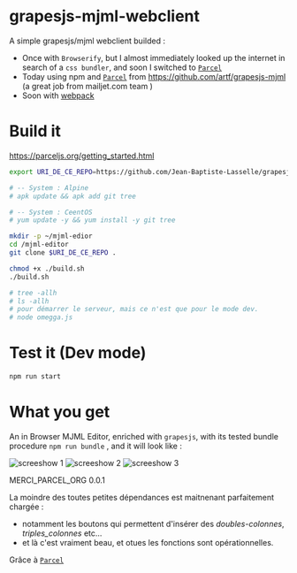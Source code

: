# grapesjs-mjml-webclient

A simple grapesjs/mjml webclient builded : 
* Once with `Browserify`, but I almost immediately looked up the internet in search of a `css bundler`, and soon I switched to [`Parcel`](https://parceljs.org/getting_started.html)
* Today using npm and  [`Parcel`](https://parceljs.org/getting_started.html) from https://github.com/artf/grapesjs-mjml (a great job from mailjet.com team )
* Soon with [webpack](https://webpack.js.org/)

# Build it

https://parceljs.org/getting_started.html

```bash
export URI_DE_CE_REPO=https://github.com/Jean-Baptiste-Lasselle/grapesjs-mjml-webclient

# -- System : Alpine
# apk update && apk add git tree

# -- System : CeentOS
# yum update -y && yum install -y git tree

mkdir -p ~/mjml-edior
cd /mjml-editor
git clone $URI_DE_CE_REPO . 

chmod +x ./build.sh
./build.sh

# tree -allh
# ls -allh
# pour démarrer le serveur, mais ce n'est que pour le mode dev.
# node omegga.js
```

# Test it (Dev mode)

```bash
npm run start
```

# What you get

An in Browser MJML Editor, enriched with `grapesjs`, with its tested bundle procedure `npm run bundle` , and it will look like : 

![screeshow 1](ccc)
![screeshow 2](ccc)
![screeshow 3](ccc)


MERCI_PARCEL_ORG 0.0.1

La moindre des toutes petites dépendances est maitnenant parfaitement chargée : 
* notamment les boutons qui permettent d'insérer des _doubles-colonnes_, _triples_colonnes_ etc...
* et là c'est vraiment beau, et otues les fonctions sont opérationnelles.

Grâce à [`Parcel`](https://parceljs.org/getting_started.html)





